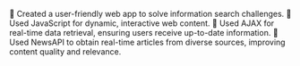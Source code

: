  Created a user-friendly web app to solve information search challenges.
 Used JavaScript for dynamic, interactive web content. 
 Used AJAX for real-time data retrieval, ensuring users receive up-to-date information. 
 Used NewsAPI to obtain real-time articles from diverse sources, improving content quality and relevance.
